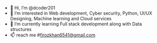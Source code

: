 - 👋 Hi, I’m @dcoder201
- 👀 I’m interested in Web development, Cyber security, Python, UI/UX Designing, Machine learning and Cloud services
- 🌱 I’m currently learning Full stack development along with Data structures 
- 📫 reach me #firozkhan6541@gmail.com

<!---
dcoder201/dcoder201 is a ✨ special ✨ repository because its `README.md` (this file) appears on your GitHub profile.
You can click the Preview link to take a look at your changes.
--->
